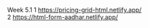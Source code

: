 Week 5.1 
1 https://pricing-grid-html.netlify.app/ <br />
2 https://html-form-aadhar.netlify.app/ <br />
